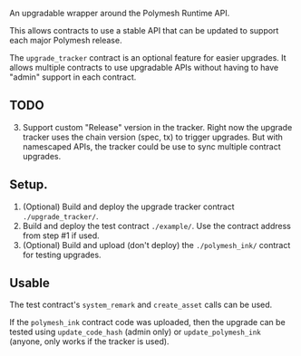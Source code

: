 An upgradable wrapper around the Polymesh Runtime API.

This allows contracts to use a stable API that can be updated
to support each major Polymesh release.

The `upgrade_tracker` contract is an optional feature for easier
upgrades.  It allows multiple contracts to use upgradable APIs
without having to have "admin" support in each contract.

## TODO

3. Support custom "Release" version in the tracker.  Right now the upgrade tracker uses the chain version (spec, tx) to trigger upgrades.  But with namescaped APIs, the tracker could be use to sync multiple contract upgrades.

## Setup.

1. (Optional) Build and deploy the upgrade tracker contract `./upgrade_tracker/`.
2. Build and deploy the test contract `./example/`.  Use the contract address from step #1 if used.
3. (Optional) Build and upload (don't deploy) the `./polymesh_ink/` contract for testing upgrades.

## Usable

The test contract's `system_remark` and `create_asset` calls can be used.

If the `polymesh_ink` contract code was uploaded, then the upgrade can be tested using `update_code_hash` (admin only) or `update_polymesh_ink` (anyone, only works if the tracker is used).
